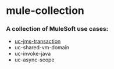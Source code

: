 # mule-collection

### A collection of MuleSoft use cases:
- [uc-jms-transaction](/uc-jms-transaction/README.md)
- uc-shared-vm-domain
- uc-invoke-java
- uc-async-scope

